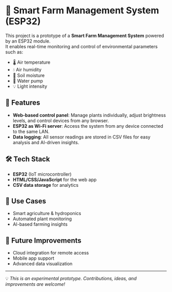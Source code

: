 # 🌱 Smart Farm Management System (ESP32)

This project is a prototype of a **Smart Farm Management System** powered by an ESP32 module.  
It enables real-time monitoring and control of environmental parameters such as:

- 🌡️ Air temperature  
- 💧 Air humidity  
- 🌱 Soil moisture  
- 🚰 Water pump  
- 💡 Light intensity  

## 🚀 Features
- **Web-based control panel**: Manage plants individually, adjust brightness levels, and control devices from any browser.  
- **ESP32 as Wi-Fi server**: Access the system from any device connected to the same LAN.  
- **Data logging**: All sensor readings are stored in CSV files for easy analysis and AI-driven insights.  

## 🛠️ Tech Stack
- **ESP32** (IoT microcontroller)  
- **HTML/CSS/JavaScript** for the web app  
- **CSV data storage** for analytics  

## 📌 Use Cases
- Smart agriculture & hydroponics  
- Automated plant monitoring  
- AI-based farming insights  

## 📂 Future Improvements
- Cloud integration for remote access  
- Mobile app support  
- Advanced data visualization  

---

💡 *This is an experimental prototype. Contributions, ideas, and improvements are welcome!*  
